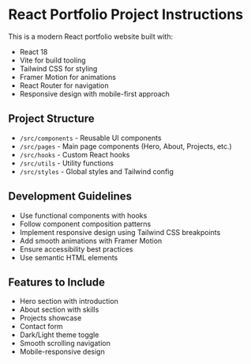 # React Portfolio Project Instructions

This is a modern React portfolio website built with:
- React 18
- Vite for build tooling
- Tailwind CSS for styling
- Framer Motion for animations
- React Router for navigation
- Responsive design with mobile-first approach

## Project Structure
- `/src/components` - Reusable UI components
- `/src/pages` - Main page components (Hero, About, Projects, etc.)
- `/src/hooks` - Custom React hooks
- `/src/utils` - Utility functions
- `/src/styles` - Global styles and Tailwind config

## Development Guidelines
- Use functional components with hooks
- Follow component composition patterns
- Implement responsive design using Tailwind CSS breakpoints
- Add smooth animations with Framer Motion
- Ensure accessibility best practices
- Use semantic HTML elements

## Features to Include
- Hero section with introduction
- About section with skills
- Projects showcase
- Contact form
- Dark/Light theme toggle
- Smooth scrolling navigation
- Mobile-responsive design